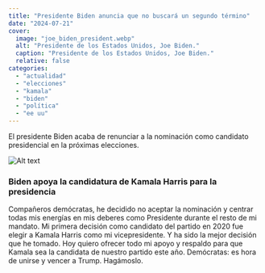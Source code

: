 ```yaml
---
title: "Presidente Biden anuncia que no buscará un segundo término"
date: "2024-07-21"
cover:
  image: "joe_biden_president.webp" 
  alt: "Presidente de los Estados Unidos, Joe Biden."
  caption: "Presidente de los Estados Unidos, Joe Biden."
  relative: false
categories: 
  - "actualidad"
  - "elecciones"
  - "kamala"
  - "biden"
  - "política"
  - "ee uu"
---
```


El presidente Biden acaba de renunciar a la nominación como candidato presidencial en la próximas elecciones. 

![Alt text](Biden_renuncia_post_X.webp "Carta de renuncia a la candidatura.")


### Biden apoya la candidatura de Kamala Harris para la presidencia

Compañeros demócratas, he decidido no aceptar la nominación y centrar todas mis energías en mis deberes como Presidente durante el resto de mi mandato. Mi primera decisión como candidato del partido en 2020 fue elegir a Kamala Harris como mi vicepresidente. Y ha sido la mejor decisión que he tomado. Hoy quiero ofrecer todo mi apoyo y respaldo para que Kamala sea la candidata de nuestro partido este año. Demócratas: es hora de unirse y vencer a Trump. Hagámoslo.



















  
